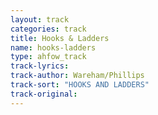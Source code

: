 ```yaml
---
layout: track
categories: track
title: Hooks & Ladders
name: hooks-ladders
type: ahfow_track
track-lyrics: 
track-author: Wareham/Phillips
track-sort: "HOOKS AND LADDERS"
track-original: 
---
```

